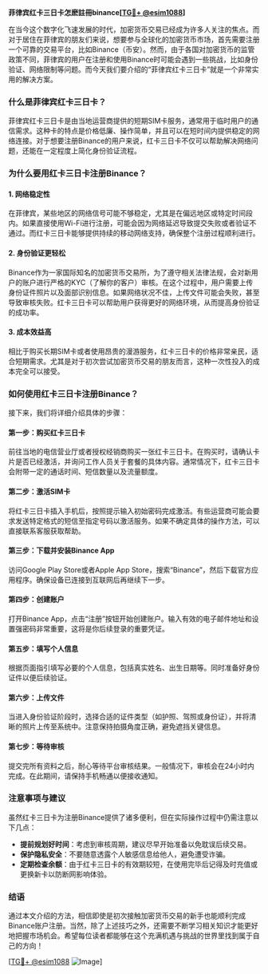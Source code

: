 **菲律宾红卡三日卡怎麽註冊binance[[TG💪+ @esim1088](https://t.me/s/esim1088)]**

在当今这个数字化飞速发展的时代，加密货币交易已经成为许多人关注的焦点。而对于居住在菲律宾的朋友们来说，想要参与全球化的加密货币市场，首先需要注册一个可靠的交易平台，比如Binance（币安）。然而，由于各国对加密货币的监管政策不同，菲律宾的用户在注册和使用Binance时可能会遇到一些挑战，比如身份验证、网络限制等问题。而今天我们要介绍的“菲律宾红卡三日卡”就是一个非常实用的解决方案。

### **什么是菲律宾红卡三日卡？**

菲律宾红卡三日卡是由当地运营商提供的短期SIM卡服务，通常用于临时用户的通信需求。这种卡的特点是价格低廉、操作简单，并且可以在短时间内提供稳定的网络连接。对于想要注册Binance的用户来说，红卡三日卡不仅可以帮助解决网络问题，还能在一定程度上简化身份验证流程。

### **为什么要用红卡三日卡注册Binance？**

#### **1. 网络稳定性**
在菲律宾，某些地区的网络信号可能不够稳定，尤其是在偏远地区或特定时间段内。如果直接使用Wi-Fi进行注册，可能会因为网络延迟导致提交失败或者验证不通过。而红卡三日卡能够提供持续的移动网络支持，确保整个注册过程顺利进行。

#### **2. 身份验证更轻松**
Binance作为一家国际知名的加密货币交易所，为了遵守相关法律法规，会对新用户的账户进行严格的KYC（了解你的客户）审核。在这个过程中，用户需要上传身份证件照片以及面部识别信息。如果网络状况不佳，上传文件可能会失败，甚至导致审核失败。红卡三日卡可以帮助用户获得更好的网络环境，从而提高身份验证的成功率。

#### **3. 成本效益高**
相比于购买长期SIM卡或者使用昂贵的漫游服务，红卡三日卡的价格非常亲民，适合短期需求。尤其是对于初次尝试加密货币交易的朋友而言，这种一次性投入的成本完全可以接受。

### **如何使用红卡三日卡注册Binance？**

接下来，我们将详细介绍具体的步骤：

#### **第一步：购买红卡三日卡**
前往当地的电信营业厅或者授权经销商购买一张红卡三日卡。在购买时，请确认卡片是否已经激活，并询问工作人员关于套餐的具体内容。通常情况下，红卡三日卡会附带一定的通话时间、短信数量以及流量额度。

#### **第二步：激活SIM卡**
将红卡三日卡插入手机后，按照提示输入初始密码完成激活。有些运营商可能会要求发送特定格式的短信至指定号码以激活服务。如果不确定具体的操作方法，可以直接联系客服获取帮助。

#### **第三步：下载并安装Binance App**
访问Google Play Store或者Apple App Store，搜索“Binance”，然后下载官方应用程序。确保设备已连接到互联网后再继续下一步。

#### **第四步：创建账户**
打开Binance App，点击“注册”按钮开始创建账户。输入有效的电子邮件地址和设置强密码非常重要，这将是你后续登录的重要凭证。

#### **第五步：填写个人信息**
根据页面指引填写必要的个人信息，包括真实姓名、出生日期等。同时准备好身份证件以便后续验证。

#### **第六步：上传文件**
当进入身份验证阶段时，选择合适的证件类型（如护照、驾照或身份证），并将清晰的照片上传至系统中。注意保持拍摄角度正确，避免遮挡关键信息。

#### **第七步：等待审核**
提交完所有资料之后，耐心等待平台审核结果。一般情况下，审核会在24小时内完成。在此期间，请保持手机畅通以便接收通知。

### **注意事项与建议**

虽然红卡三日卡为注册Binance提供了诸多便利，但在实际操作过程中仍需注意以下几点：
- **提前规划好时间**：考虑到审核周期，建议尽早开始准备以免耽误后续交易。
- **保护隐私安全**：不要随意透露个人敏感信息给他人，避免遭受诈骗。
- **定期检查余额**：由于红卡三日卡的有效期较短，在使用完毕后记得及时充值或更换新卡以防断网影响体验。

### **结语**

通过本文介绍的方法，相信即使是初次接触加密货币交易的新手也能顺利完成Binance账户注册。当然，除了上述技巧之外，还需要不断学习相关知识才能更好地把握市场机会。希望每位读者都能够在这个充满机遇与挑战的世界里找到属于自己的方向！

[[TG💪+ @esim1088](https://t.me/s/esim1088) ![Image](https://i.postimg.cc/4NQfJmqS/Snipaste-2025-05-13-00-14-12.png)]